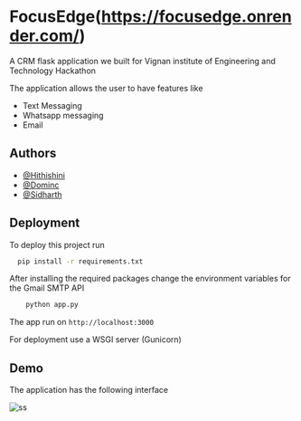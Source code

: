# FocusEdge(https://focusedge.onrender.com/)
A CRM flask application we built for Vignan institute of Engineering and Technology Hackathon

The application allows the user to have features like
- Text Messaging
- Whatsapp messaging
- Email


## Authors

- [@Hithishini](https://github.com/Hithishini)
- [@Dominc](https://www.github.com/DanielDominicSavioKennedy)
- [@Sidharth](https://www.github.com/SiddharthKoyugura)


## Deployment

To deploy this project run

```bash
  pip install -r requirements.txt
```
After installing the required packages change the environment variables for the Gmail SMTP API

```bash
    python app.py
```
The app run on ```http://localhost:3000```

For deployment use a WSGI server (Gunicorn)
## Demo

The application has the following interface

![ss](https://github.com/SiddharthKoyugura/FocusEdge/assets/93535758/ad20ab88-c445-48db-b174-e9f19d08dd69)

